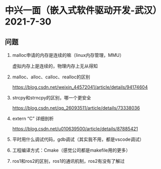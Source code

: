 # 中兴一面（嵌入式软件驱动开发-武汉）2021-7-30

## 问题

1. malloc申请的内存是连续的嘛（linux内存管理，MMU）

   虚拟内存上是连续的，物理内存上无从得知

2. malloc、alloc、calloc、realloc的区别

   https://blog.csdn.net/weixin_44572041/article/details/94174604

3. strcpy和strncpy的区别，哪一个更安全

   https://blog.csdn.net/qq_26093511/article/details/73338036

4. extern “C” 详细剖析

   https://blog.csdn.net/u010639500/article/details/87885421

5. 平时用什么调试代码，gdb调试（其实我不用，都是vscode调试）

6. 工程编译方式：Cmake（感觉公司都是makefile用的更多）

7. ros1和ros2的区别，ros1的通讯机制，ros2有没有了解过

